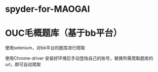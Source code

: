 # spyder-for-MAOGAI
# OUC毛概题库（基于bb平台）
使用selenium，对bb平台的题库进行爬取

使用Chrome-driver
安装好环境后手动登陆自己的账号，替换所需爬取题库的url，即可自动爬取

